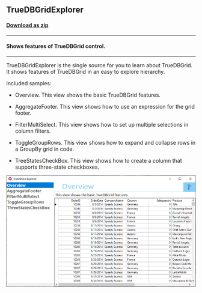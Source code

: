 ## TrueDBGridExplorer
#### [Download as zip](https://grapecity.github.io/DownGit/#/home?url=https://github.com/GrapeCity/ComponentOne-WinForms-Samples/tree/master/Next\TrueDBGrid\CS\TrueDBGridExplorer)
____
#### Shows features of TrueDBGrid control.
____
TrueDBGridExplorer is the single source for you to learn about TrueDBGrid.
It shows features of TrueDBGrid in an easy to explore hierarchy.

Included samples:

* Overview.
  This view shows the basic TrueDBGrid features.
  
* AggregateFooter.
  This view shows how to use an expression for the grid footer.
  
* FilterMultiSelect.
  This view shows how to set up multiple selections in column filters.
  
* ToggleGroupRows.
  This view shows how to expand and collapse rows in a GroupBy grid in code.
  
* TreeStatesCheckBox.
  This view shows how to create a column that supports three-state checkboxes.
  
![screenshot](screenshot.PNG)